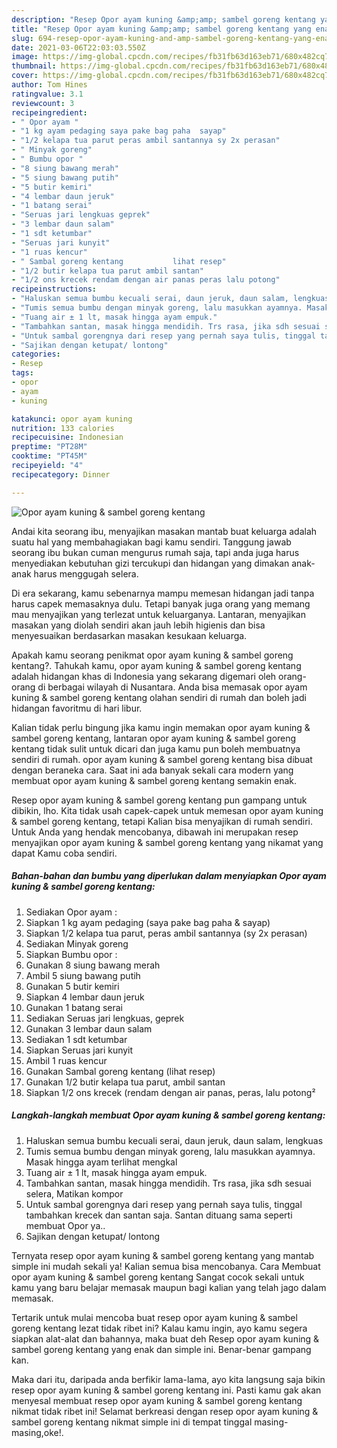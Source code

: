 ```yaml
---
description: "Resep Opor ayam kuning &amp;amp; sambel goreng kentang yang enak Untuk Jualan"
title: "Resep Opor ayam kuning &amp;amp; sambel goreng kentang yang enak Untuk Jualan"
slug: 694-resep-opor-ayam-kuning-and-amp-sambel-goreng-kentang-yang-enak-untuk-jualan
date: 2021-03-06T22:03:03.550Z
image: https://img-global.cpcdn.com/recipes/fb31fb63d163eb71/680x482cq70/opor-ayam-kuning-sambel-goreng-kentang-foto-resep-utama.jpg
thumbnail: https://img-global.cpcdn.com/recipes/fb31fb63d163eb71/680x482cq70/opor-ayam-kuning-sambel-goreng-kentang-foto-resep-utama.jpg
cover: https://img-global.cpcdn.com/recipes/fb31fb63d163eb71/680x482cq70/opor-ayam-kuning-sambel-goreng-kentang-foto-resep-utama.jpg
author: Tom Hines
ratingvalue: 3.1
reviewcount: 3
recipeingredient:
- " Opor ayam "
- "1 kg ayam pedaging saya pake bag paha  sayap"
- "1/2 kelapa tua parut peras ambil santannya sy 2x perasan"
- " Minyak goreng"
- " Bumbu opor "
- "8 siung bawang merah"
- "5 siung bawang putih"
- "5 butir kemiri"
- "4 lembar daun jeruk"
- "1 batang serai"
- "Seruas jari lengkuas geprek"
- "3 lembar daun salam"
- "1 sdt ketumbar"
- "Seruas jari kunyit"
- "1 ruas kencur"
- " Sambal goreng kentang           lihat resep"
- "1/2 butir kelapa tua parut ambil santan"
- "1/2 ons krecek rendam dengan air panas peras lalu potong"
recipeinstructions:
- "Haluskan semua bumbu kecuali serai, daun jeruk, daun salam, lengkuas"
- "Tumis semua bumbu dengan minyak goreng, lalu masukkan ayamnya. Masak hingga ayam terlihat mengkal"
- "Tuang air ± 1 lt, masak hingga ayam empuk."
- "Tambahkan santan, masak hingga mendidih. Trs rasa, jika sdh sesuai selera, Matikan kompor"
- "Untuk sambal gorengnya dari resep yang pernah saya tulis, tinggal tambahkan krecek dan santan saja. Santan dituang sama seperti membuat Opor ya.."
- "Sajikan dengan ketupat/ lontong"
categories:
- Resep
tags:
- opor
- ayam
- kuning

katakunci: opor ayam kuning 
nutrition: 133 calories
recipecuisine: Indonesian
preptime: "PT28M"
cooktime: "PT45M"
recipeyield: "4"
recipecategory: Dinner

---
```



![Opor ayam kuning &amp; sambel goreng kentang](https://img-global.cpcdn.com/recipes/fb31fb63d163eb71/680x482cq70/opor-ayam-kuning-sambel-goreng-kentang-foto-resep-utama.jpg)

Andai kita seorang ibu, menyajikan masakan mantab buat keluarga adalah suatu hal yang membahagiakan bagi kamu sendiri. Tanggung jawab seorang ibu bukan cuman mengurus rumah saja, tapi anda juga harus menyediakan kebutuhan gizi tercukupi dan hidangan yang dimakan anak-anak harus menggugah selera.

Di era  sekarang, kamu sebenarnya mampu memesan hidangan jadi tanpa harus capek memasaknya dulu. Tetapi banyak juga orang yang memang mau menyajikan yang terlezat untuk keluarganya. Lantaran, menyajikan masakan yang diolah sendiri akan jauh lebih higienis dan bisa menyesuaikan berdasarkan masakan kesukaan keluarga. 



Apakah kamu seorang penikmat opor ayam kuning &amp; sambel goreng kentang?. Tahukah kamu, opor ayam kuning &amp; sambel goreng kentang adalah hidangan khas di Indonesia yang sekarang digemari oleh orang-orang di berbagai wilayah di Nusantara. Anda bisa memasak opor ayam kuning &amp; sambel goreng kentang olahan sendiri di rumah dan boleh jadi hidangan favoritmu di hari libur.

Kalian tidak perlu bingung jika kamu ingin memakan opor ayam kuning &amp; sambel goreng kentang, lantaran opor ayam kuning &amp; sambel goreng kentang tidak sulit untuk dicari dan juga kamu pun boleh membuatnya sendiri di rumah. opor ayam kuning &amp; sambel goreng kentang bisa dibuat dengan beraneka cara. Saat ini ada banyak sekali cara modern yang membuat opor ayam kuning &amp; sambel goreng kentang semakin enak.

Resep opor ayam kuning &amp; sambel goreng kentang pun gampang untuk dibikin, lho. Kita tidak usah capek-capek untuk memesan opor ayam kuning &amp; sambel goreng kentang, tetapi Kalian bisa menyajikan di rumah sendiri. Untuk Anda yang hendak mencobanya, dibawah ini merupakan resep menyajikan opor ayam kuning &amp; sambel goreng kentang yang nikamat yang dapat Kamu coba sendiri.

<!--inarticleads1-->

##### Bahan-bahan dan bumbu yang diperlukan dalam menyiapkan Opor ayam kuning &amp; sambel goreng kentang:

1. Sediakan  Opor ayam :
1. Siapkan 1 kg ayam pedaging (saya pake bag paha &amp; sayap)
1. Siapkan 1/2 kelapa tua parut, peras ambil santannya (sy 2x perasan)
1. Sediakan  Minyak goreng
1. Siapkan  Bumbu opor :
1. Gunakan 8 siung bawang merah
1. Ambil 5 siung bawang putih
1. Gunakan 5 butir kemiri
1. Siapkan 4 lembar daun jeruk
1. Gunakan 1 batang serai
1. Sediakan Seruas jari lengkuas, geprek
1. Gunakan 3 lembar daun salam
1. Sediakan 1 sdt ketumbar
1. Siapkan Seruas jari kunyit
1. Ambil 1 ruas kencur
1. Gunakan  Sambal goreng kentang           (lihat resep)
1. Gunakan 1/2 butir kelapa tua parut, ambil santan
1. Siapkan 1/2 ons krecek (rendam dengan air panas, peras, lalu potong²




<!--inarticleads2-->

##### Langkah-langkah membuat Opor ayam kuning &amp; sambel goreng kentang:

1. Haluskan semua bumbu kecuali serai, daun jeruk, daun salam, lengkuas
1. Tumis semua bumbu dengan minyak goreng, lalu masukkan ayamnya. Masak hingga ayam terlihat mengkal
1. Tuang air ± 1 lt, masak hingga ayam empuk.
1. Tambahkan santan, masak hingga mendidih. Trs rasa, jika sdh sesuai selera, Matikan kompor
1. Untuk sambal gorengnya dari resep yang pernah saya tulis, tinggal tambahkan krecek dan santan saja. Santan dituang sama seperti membuat Opor ya..
1. Sajikan dengan ketupat/ lontong




Ternyata resep opor ayam kuning &amp; sambel goreng kentang yang mantab simple ini mudah sekali ya! Kalian semua bisa mencobanya. Cara Membuat opor ayam kuning &amp; sambel goreng kentang Sangat cocok sekali untuk kamu yang baru belajar memasak maupun bagi kalian yang telah jago dalam memasak.

Tertarik untuk mulai mencoba buat resep opor ayam kuning &amp; sambel goreng kentang lezat tidak ribet ini? Kalau kamu ingin, ayo kamu segera siapkan alat-alat dan bahannya, maka buat deh Resep opor ayam kuning &amp; sambel goreng kentang yang enak dan simple ini. Benar-benar gampang kan. 

Maka dari itu, daripada anda berfikir lama-lama, ayo kita langsung saja bikin resep opor ayam kuning &amp; sambel goreng kentang ini. Pasti kamu gak akan menyesal membuat resep opor ayam kuning &amp; sambel goreng kentang nikmat tidak ribet ini! Selamat berkreasi dengan resep opor ayam kuning &amp; sambel goreng kentang nikmat simple ini di tempat tinggal masing-masing,oke!.


